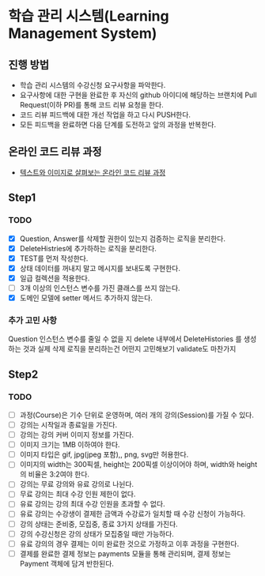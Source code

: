 # 학습 관리 시스템(Learning Management System)
## 진행 방법
* 학습 관리 시스템의 수강신청 요구사항을 파악한다.
* 요구사항에 대한 구현을 완료한 후 자신의 github 아이디에 해당하는 브랜치에 Pull Request(이하 PR)를 통해 코드 리뷰 요청을 한다.
* 코드 리뷰 피드백에 대한 개선 작업을 하고 다시 PUSH한다.
* 모든 피드백을 완료하면 다음 단계를 도전하고 앞의 과정을 반복한다.

## 온라인 코드 리뷰 과정
* [텍스트와 이미지로 살펴보는 온라인 코드 리뷰 과정](https://github.com/next-step/nextstep-docs/tree/master/codereview)

## Step1

###  TODO
- [x] Question, Answer를 삭제할 권한이 있는지 검증하는 로직을 분리한다.
- [x] DeleteHistries에 추가하하는 로직을 분리한다.
- [x] TEST를 먼저 작성한다.
- [x] 상태 데이터를 꺼내지 말고 메시지를 보내도록 구현한다.
- [x] 일급 컬렉션을 적용한다.
- [ ] 3개 이상의 인스턴스 변수를 가진 클래스를 쓰지 않는다.
- [x] 도메인 모델에 setter 메서드 추가하지 않는다.

### 추가 고민 사항
Question 인스턴스 변수를 줄일 수 없을 지
delete 내부에서 DeleteHistories 를 생성하는 것과 실제 삭제 로직을 분리하는건 어떤지 고민해보기
validate도 마찬가지


## Step2

### TODO
- [ ] 과정(Course)은 기수 단위로 운영하며, 여러 개의 강의(Session)를 가질 수 있다. 
- [ ] 강의는 시작일과 종료일을 가진다. 
- [ ] 강의는 강의 커버 이미지 정보를 가진다. 
- [ ] 이미지 크기는 1MB 이하여야 한다. 
- [ ] 이미지 타입은 gif, jpg(jpeg 포함),, png, svg만 허용한다. 
- [ ] 이미지의 width는 300픽셀, height는 200픽셀 이상이어야 하며, width와 height의 비율은 3:2여야 한다. 
- [ ] 강의는 무료 강의와 유료 강의로 나뉜다. 
- [ ] 무료 강의는 최대 수강 인원 제한이 없다. 
- [ ] 유료 강의는 강의 최대 수강 인원을 초과할 수 없다. 
- [ ] 유료 강의는 수강생이 결제한 금액과 수강료가 일치할 때 수강 신청이 가능하다. 
- [ ] 강의 상태는 준비중, 모집중, 종료 3가지 상태를 가진다. 
- [ ] 강의 수강신청은 강의 상태가 모집중일 때만 가능하다. 
- [ ] 유료 강의의 경우 결제는 이미 완료한 것으로 가정하고 이후 과정을 구현한다. 
- [ ] 결제를 완료한 결제 정보는 payments 모듈을 통해 관리되며, 결제 정보는 Payment 객체에 담겨 반한된다.